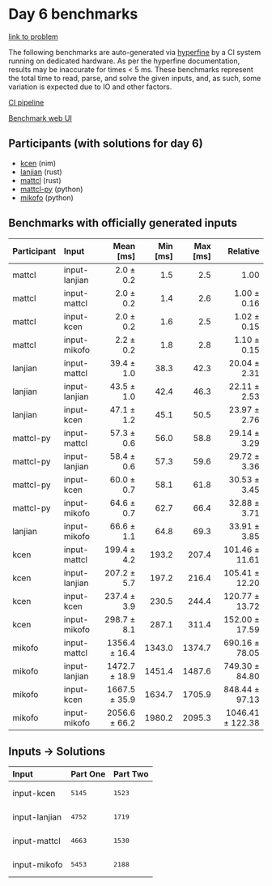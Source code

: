# Day 6 benchmarks

[link to problem](https://adventofcode.com/2024/day/6)

The following benchmarks are auto-generated via
[hyperfine](https://github.com/sharkdp/hyperfine) by a CI system running on
dedicated hardware. As per the hyperfine documentation, results may be
inaccurate for times < 5 ms. These benchmarks represent the total time to read,
parse, and solve the given inputs, and, as such, some variation is expected due
to IO and other factors.

[CI pipeline](http://ci.papercode.net:8080/teams/main/pipelines/aoc2024)

[Benchmark web UI](https://aoc.ancalagon.black)


## Participants (with solutions for day 6)

- [kcen](https://github.com/kcen/aoc2024) (nim)
- [lanjian](https://github.com/lanjian/aoc-2024) (rust)
- [mattcl](https://github.com/mattcl/aoc2024) (rust)
- [mattcl-py](https://github.com/mattcl/aoc2024-py) (python)
- [mikofo](https://github.com/mikofo/aoc2024) (python)


## Benchmarks with officially generated inputs

| Participant | Input | Mean [ms] | Min [ms] | Max [ms] | Relative |
|:---|:---|---:|---:|---:|---:|
| mattcl | input-lanjian | 2.0 ± 0.2 | 1.5 | 2.5 | 1.00 |
| mattcl | input-mattcl | 2.0 ± 0.2 | 1.4 | 2.6 | 1.00 ± 0.16 |
| mattcl | input-kcen | 2.0 ± 0.2 | 1.6 | 2.5 | 1.02 ± 0.15 |
| mattcl | input-mikofo | 2.2 ± 0.2 | 1.8 | 2.8 | 1.10 ± 0.15 |
| lanjian | input-mattcl | 39.4 ± 1.0 | 38.3 | 42.3 | 20.04 ± 2.31 |
| lanjian | input-lanjian | 43.5 ± 1.0 | 42.4 | 46.3 | 22.11 ± 2.53 |
| lanjian | input-kcen | 47.1 ± 1.2 | 45.1 | 50.5 | 23.97 ± 2.76 |
| mattcl-py | input-mattcl | 57.3 ± 0.6 | 56.0 | 58.8 | 29.14 ± 3.29 |
| mattcl-py | input-lanjian | 58.4 ± 0.6 | 57.3 | 59.6 | 29.72 ± 3.36 |
| mattcl-py | input-kcen | 60.0 ± 0.7 | 58.1 | 61.8 | 30.53 ± 3.45 |
| mattcl-py | input-mikofo | 64.6 ± 0.7 | 62.7 | 66.4 | 32.88 ± 3.71 |
| lanjian | input-mikofo | 66.6 ± 1.1 | 64.8 | 69.3 | 33.91 ± 3.85 |
| kcen | input-mattcl | 199.4 ± 4.2 | 193.2 | 207.4 | 101.46 ± 11.61 |
| kcen | input-lanjian | 207.2 ± 5.7 | 197.2 | 216.4 | 105.41 ± 12.20 |
| kcen | input-kcen | 237.4 ± 3.9 | 230.5 | 244.4 | 120.77 ± 13.72 |
| kcen | input-mikofo | 298.7 ± 8.1 | 287.1 | 311.4 | 152.00 ± 17.59 |
| mikofo | input-mattcl | 1356.4 ± 16.4 | 1343.0 | 1374.7 | 690.16 ± 78.05 |
| mikofo | input-lanjian | 1472.7 ± 18.9 | 1451.4 | 1487.6 | 749.30 ± 84.80 |
| mikofo | input-kcen | 1667.5 ± 35.9 | 1634.7 | 1705.9 | 848.44 ± 97.13 |
| mikofo | input-mikofo | 2056.6 ± 66.2 | 1980.2 | 2095.3 | 1046.41 ± 122.38 |


## Inputs -> Solutions

| Input | Part One | Part Two |
|:---|:---|:---|
|input-kcen|<pre>5145</pre>|<pre>1523</pre>|
|input-lanjian|<pre>4752</pre>|<pre>1719</pre>|
|input-mattcl|<pre>4663</pre>|<pre>1530</pre>|
|input-mikofo|<pre>5453</pre>|<pre>2188</pre>|
